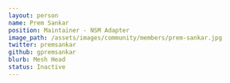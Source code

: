 ```yaml
---
layout: person
name: Prem Sankar
position: Maintainer - NSM Adapter
image_path: /assets/images/community/members/prem-sankar.jpg
twitter: premsankar
github: gpremsankar
blurb: Mesh Head
status: Inactive
---
```

